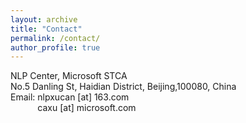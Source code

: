 ```yaml
---
layout: archive
title: "Contact"
permalink: /contact/
author_profile: true
---
```

NLP Center, Microsoft STCA<br>
No.5 Danling St, Haidian District, Beijing,100080, China<br>
Email: nlpxucan [at] 163.com
</br>
&nbsp;&nbsp;&nbsp;&nbsp;&nbsp;&nbsp;&nbsp;&nbsp;&nbsp;&nbsp;&nbsp;caxu [at] microsoft.com
